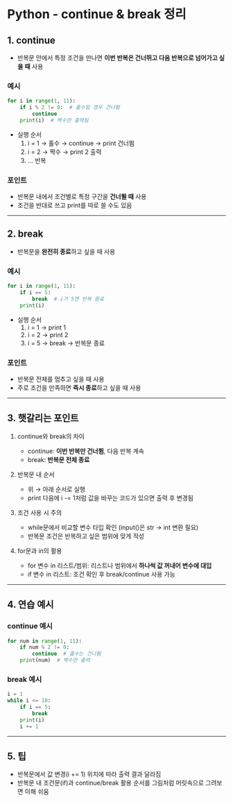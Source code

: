 # Python - continue & break 정리

## 1. continue
- 반복문 안에서 특정 조건을 만나면 **이번 반복은 건너뛰고 다음 반복으로 넘어가고 싶을 때** 사용

### 예시
```python
for i in range(1, 11):
    if i % 2 != 0:  # 홀수일 경우 건너뜀
        continue
    print(i)  # 짝수만 출력됨
```
- 실행 순서
  1. i = 1 → 홀수 → continue → print 건너뜀
  2. i = 2 → 짝수 → print 2 출력
  3. ... 반복

### 포인트
- 반복문 내에서 조건별로 특정 구간을 **건너뛸 때** 사용
- 조건을 반대로 쓰고 print를 따로 쓸 수도 있음

---

## 2. break
- 반복문을 **완전히 종료**하고 싶을 때 사용

### 예시
```python
for i in range(1, 11):
    if i == 5:
        break  # i가 5면 반복 종료
    print(i)
```
- 실행 순서
  1. i = 1 → print 1
  2. i = 2 → print 2
  3. i = 5 → break → 반복문 종료

### 포인트
- 반복문 전체를 멈추고 싶을 때 사용
- 주로 조건을 만족하면 **즉시 종료**하고 싶을 때 사용

---

## 3. 햇갈리는 포인트

1. continue와 break의 차이
   - continue: **이번 반복만 건너뜀**, 다음 반복 계속
   - break: **반복문 전체 종료**

2. 반복문 내 순서
   - 위 → 아래 순서로 실행
   - print 다음에 i -= 1처럼 값을 바꾸는 코드가 있으면 출력 후 변경됨

3. 조건 사용 시 주의
   - while문에서 비교할 변수 타입 확인 (input()은 str → int 변환 필요)
   - 반복문 조건은 반복하고 싶은 범위에 맞게 작성

4. for문과 in의 활용
   - for 변수 in 리스트/범위: 리스트나 범위에서 **하나씩 값 꺼내어 변수에 대입**
   - if 변수 in 리스트: 조건 확인 후 break/continue 사용 가능

---

## 4. 연습 예시

### continue 예시
```python
for num in range(1, 11):
    if num % 2 != 0:
        continue  # 홀수는 건너뜀
    print(num)  # 짝수만 출력
```

### break 예시
```python
i = 1
while i <= 10:
    if i == 5:
        break
    print(i)
    i += 1
```

---
## 5. 팁
- 반복문에서 값 변경(i += 1) 위치에 따라 출력 결과 달라짐
- 반복문 내 조건문(if)과 continue/break 활용 순서를 그림처럼 머릿속으로 그려보면 이해 쉬움


